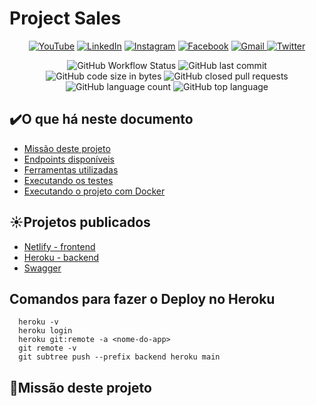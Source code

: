 # Project Sales

<p align="center">
  <a href="https://www.youtube.com/channel/UCTHEnDuI2uIYeTwV4RR7nOA">
    <img alt="YouTube" src="https://img.shields.io/badge/YouTube-FF0000?logo=youtube&logoColor=write" /><a/>
   <a href="https://www.linkedin.com/in/felipe-gadelha-diniz-da-silva-aaaa4a158/">
    <img alt="LinkedIn" src="https://img.shields.io/badge/LinkedIn-0077B5?logo=linkedin&logoColor=white" /><a/>
  <a href="https://www.instagram.com/fe3liip3/">  
    <img alt="Instagram" src="https://img.shields.io/badge/Instagram-E4405F?logo=instagram&logoColor=white" /><a/>
  <a href="https://www.facebook.com/felipe.gadelha.545/">
    <img alt="Facebook" src="https://img.shields.io/badge/Facebook-1877F2?logo=facebook&logoColor=white" /><a/>
  <a href="mailto:felipegadelha90@gmail.com">
    <img alt="Gmail" src="https://img.shields.io/badge/Gmail%20felipegadelha90@gmail.com-D14836?logo=gmail&logoColor=white&link=mailto:felipegadelha90@gmail.com" />
	<a href="https://twitter.com/Felipe52956739">
      <img alt="Twitter" src="https://img.shields.io/twitter/follow/Felipe52956739?label=Follow%20%40Felipe52956739&logo=Twitter&style=flat"></a>
</p>
<p align="center">
	<img alt="GitHub Workflow Status" src="https://img.shields.io/github/workflow/status/FelipeGadelha/sales/maven">
	<img alt="GitHub last commit" src="https://img.shields.io/github/last-commit/FelipeGadelha/sales?logo=GitHub&style=flat">
	<img alt="GitHub code size in bytes" src="https://img.shields.io/github/languages/code-size/FelipeGadelha/sales?logo=GitHub">
	<img alt="GitHub closed pull requests" src="https://img.shields.io/github/issues-pr-closed/FelipeGadelha/sales?logo=GitHub">
	<img alt="GitHub language count" src="https://img.shields.io/github/languages/count/FelipeGadelha/sales?logo=GitHub">
	<img alt="GitHub top language" src="https://img.shields.io/github/languages/top/FelipeGadelha/sales?logo=GitHub">
</p>

## :heavy_check_mark:O que há neste documento
- [Missão deste projeto](https://github.com/FelipeGadelha/lottery-api#speech_balloonmissão-deste-projeto)
- [Endpoints disponíveis](https://github.com/FelipeGadelha/lottery-api#mag_rightendpoints-disponíveis)
- [Ferramentas utilizadas](https://github.com/FelipeGadelha/lottery-api#hammer_and_wrenchferramentas-utilizadas)
- [Executando os testes](https://github.com/FelipeGadelha/lottery-api#executando-os-testes)
- [Executando o projeto com Docker](https://github.com/FelipeGadelha/lottery-api#whaleexecutando-o-projeto-com-docker)

## :sunny:Projetos publicados

- [Netlify - frontend](https://felipe-gadelha-sales.netlify.app/)
- [Heroku - backend](https://sales-felipe-gadelha.herokuapp.com/api/sales/)
- [Swagger](https://sales-felipe-gadelha.herokuapp.com/api/sales/swagger-ui/index.html?configUrl=/api/sales/v3/api-docs/swagger-config)

## Comandos para fazer o Deploy no Heroku

```shell
  heroku -v
  heroku login
  heroku git:remote -a <nome-do-app>
  git remote -v
  git subtree push --prefix backend heroku main
```

## :speech_balloon:Missão deste projeto